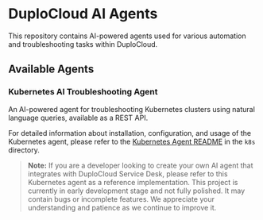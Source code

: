 # DuploCloud AI Agents

This repository contains AI-powered agents used for various automation and troubleshooting tasks within DuploCloud.

## Available Agents

### Kubernetes AI Troubleshooting Agent

An AI-powered agent for troubleshooting Kubernetes clusters using natural language queries, available as a REST API.

For detailed information about installation, configuration, and usage of the Kubernetes agent, please refer to the [Kubernetes Agent README](./k8s/README.md) in the `k8s` directory.

> **Note:** If you are a developer looking to create your own AI agent that integrates with DuploCloud Service Desk, please refer to this Kubernetes agent as a reference implementation. This project is currently in early development stage and not fully polished. It may contain bugs or incomplete features. We appreciate your understanding and patience as we continue to improve it.